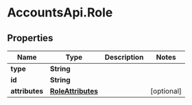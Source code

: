 # AccountsApi.Role

## Properties
Name | Type | Description | Notes
------------ | ------------- | ------------- | -------------
**type** | **String** |  | 
**id** | **String** |  | 
**attributes** | [**RoleAttributes**](RoleAttributes.md) |  | [optional] 
